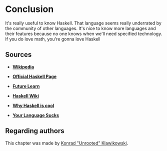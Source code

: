 # Conclusion

It's really useful to know Haskell.
That language seems really underrated by the community of other languages.
It's nice to know more languages and their features because no one knows when we'll need specified technology.
If you do love math, you're gonna love Haskell

## Sources

* [**Wikipedia**](https://en.wikipedia.org/wiki/Haskell_(programming_language))

* [**Official Haskell Page**](https://www.haskell.org)

* [**Future Learn**](https://www.futurelearn.com/courses/functional-programming-haskell/0/steps/27239)

* [**Haskell Wiki**](https://wiki.haskell.org)

* [**Why Haskell is cool**](https://gist.github.com/hrldcpr/2430176)

* [**Your Language Sucks**](https://wiki.theory.org/index.php/YourLanguageSucks)

## Regarding authors

This chapter was made by [Konrad "Unrooted" Klawikowski](https://github.com/Unrooted).
